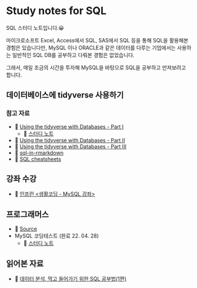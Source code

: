 # Study notes for SQL
SQL 스터디 노트입니다.😀 

마이크로소프트 Excel, Access에서 SQL, SAS에서 SQL 등을 통해 SQL을 활용해본 경험은 있습니다만, MySQL 이나 ORACLE과 같은 데이터를 다루는 기업에서는 사용하는 일반적인 SQL DB를 공부하고 다뤄본 경험은 없었습니다.

그래서, 매일 조금의 시간을 투자해 MySQL을 바탕으로 SQL을 공부하고 만져보려고 합니다.

## 데이터베이스에 tidyverse 사용하기
### 참고 자료
- 🔗 [Using the tidyverse with Databases - Part I](https://sciencificity-blog.netlify.app/posts/2020-12-12-using-the-tidyverse-with-databases/)
  - 🔗 [스터디 노트](https://www.taemobang.com/posts/2022-04-07-talk-with-database-using-tidyverse-part-i/) 
- 🔗 [Using the tidyverse with Databases - Part II](https://sciencificity-blog.netlify.app/posts/2020-12-20-using-the-tidyverse-with-dbs-partii/)
- 🔗 [Using the tidyverse with Databases - Part III](https://sciencificity-blog.netlify.app/posts/2020-12-31-using-tidyverse-with-dbs-partiii/)
- 🔗 [sql-in-rmarkdown](https://sciencificity-blog.netlify.app/posts/2021-03-27-sql-in-rmarkdown/)
- 🔗 [SQL cheatsheets](https://be-favorite.github.io/Study_SQL/SQL-cheat-sheet.pdf)

## 강좌 수강
- 🔗 [인프런 <생활코딩 - MySQL 강좌>](https://www.inflearn.com/course/mysql-강좌#curriculum)

## 프로그래머스
- 🔗 [Source](https://programmers.co.kr/learn/challenges)
- MySQL 코딩테스트 (완료 22. 04. 28)
  - 🔗 [스터디 노트](https://resume-taemo.notion.site/SQL-cheatsheet-4cf0226f2de34e52906b05fb3f4b2030)

## 읽어본 자료
- 🔗 [데이터 분석, 먹고 들어가기 위한 SQL 공부법(1편)](https://brunch.co.kr/@minu-log/5)
